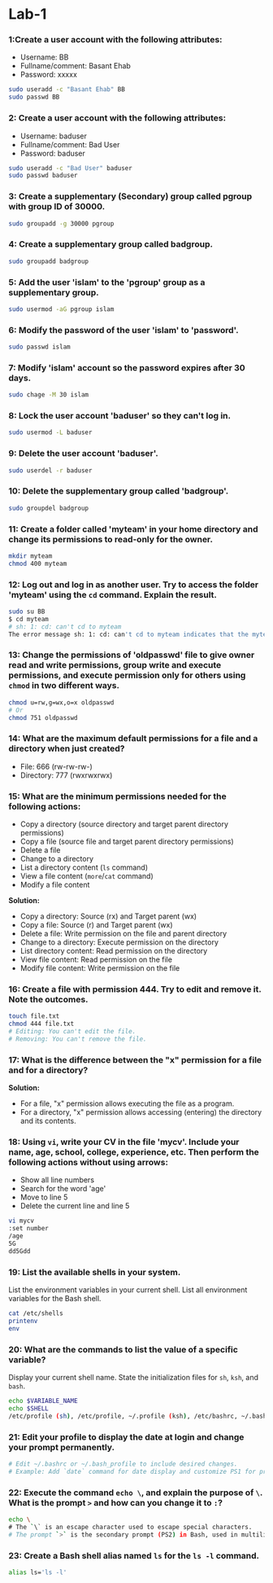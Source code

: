 # Lab-1
### 1:Create a user account with the following attributes:
- Username: BB
- Fullname/comment: Basant Ehab
- Password: xxxxx
  
```bash
sudo useradd -c "Basant Ehab" BB
sudo passwd BB

```

### 2: Create a user account with the following attributes:
- Username: baduser
- Fullname/comment: Bad User
- Password: baduser

```bash
sudo useradd -c "Bad User" baduser
sudo passwd baduser 
```

### 3: Create a supplementary (Secondary) group called pgroup with group ID of 30000.


```bash
sudo groupadd -g 30000 pgroup
```

###  4: Create a supplementary group called badgroup.

```bash
sudo groupadd badgroup
```

###  5: Add the user 'islam' to the 'pgroup' group as a supplementary group.

```bash
sudo usermod -aG pgroup islam
```

###  6: Modify the password of the user 'islam' to 'password'.

```bash
sudo passwd islam
```

###  7: Modify 'islam' account so the password expires after 30 days.

```bash
sudo chage -M 30 islam
```

###  8: Lock the user account 'baduser' so they can't log in.

```bash
sudo usermod -L baduser
```

###  9: Delete the user account 'baduser'.

```bash
sudo userdel -r baduser
```

###  10: Delete the supplementary group called 'badgroup'.

```bash
sudo groupdel badgroup
```

###  11: Create a folder called 'myteam' in your home directory and change its permissions to read-only for the owner.

```bash
mkdir myteam
chmod 400 myteam
```

###  12: Log out and log in as another user. Try to access the folder 'myteam' using the `cd` command. Explain the result.

```bash
sudo su BB
$ cd myteam
# sh: 1: cd: can't cd to myteam
The error message sh: 1: cd: can't cd to myteam indicates that the myteam directory does not exist or the user BB does not have the necessary permissions to access it.
```

###  13: Change the permissions of 'oldpasswd' file to give owner read and write permissions, group write and execute permissions, and execute permission only for others using `chmod` in two different ways.

```bash
chmod u=rw,g=wx,o=x oldpasswd
# Or
chmod 751 oldpasswd
```

###  14: What are the maximum default permissions for a file and a directory when just created?

- File: 666 (rw-rw-rw-)
- Directory: 777 (rwxrwxrwx)

###  15: What are the minimum permissions needed for the following actions:
- Copy a directory (source directory and target parent directory permissions)
- Copy a file (source file and target parent directory permissions)
- Delete a file
- Change to a directory
- List a directory content (`ls` command)
- View a file content (`more`/`cat` command)
- Modify a file content

**Solution:**
- Copy a directory: Source (rx) and Target parent (wx)
- Copy a file: Source (r) and Target parent (wx)
- Delete a file: Write permission on the file and parent directory
- Change to a directory: Execute permission on the directory
- List directory content: Read permission on the directory
- View file content: Read permission on the file
- Modify file content: Write permission on the file

###  16: Create a file with permission 444. Try to edit and remove it. Note the outcomes.

```bash
touch file.txt
chmod 444 file.txt
# Editing: You can't edit the file.
# Removing: You can't remove the file.
```

###  17: What is the difference between the "x" permission for a file and for a directory?

**Solution:**
- For a file, "x" permission allows executing the file as a program.
- For a directory, "x" permission allows accessing (entering) the directory and its contents.

###  18: Using `vi`, write your CV in the file 'mycv'. Include your name, age, school, college, experience, etc. Then perform the following actions without using arrows:
- Show all line numbers
- Search for the word 'age'
- Move to line 5
- Delete the current line and line 5

```bash
vi mycv
:set number
/age
5G
dd5Gdd
```

###  19: List the available shells in your system.
List the environment variables in your current shell.
List all environment variables for the Bash shell.

```bash
cat /etc/shells
printenv
env
```

###  20: What are the commands to list the value of a specific variable?
Display your current shell name.
State the initialization files for `sh`, `ksh`, and `bash`.

```bash
echo $VARIABLE_NAME
echo $SHELL
/etc/profile (sh), /etc/profile, ~/.profile (ksh), /etc/bashrc, ~/.bashrc (bash)
```

###  21: Edit your profile to display the date at login and change your prompt permanently.

```bash
# Edit ~/.bashrc or ~/.bash_profile to include desired changes.
# Example: Add `date` command for date display and customize PS1 for prompt.
```

###  22: Execute the command `echo \`, and explain the purpose of `\`. What is the prompt `>` and how can you change it to `:`?

```bash
echo \
# The `\` is an escape character used to escape special characters.
# The prompt `>` is the secondary prompt (PS2) in Bash, used in multiline commands. Change it with `PS2=':'`.
```
### 23: Create a Bash shell alias named `ls` for the `ls -l` command.

```bash
alias ls='ls -l'
```
